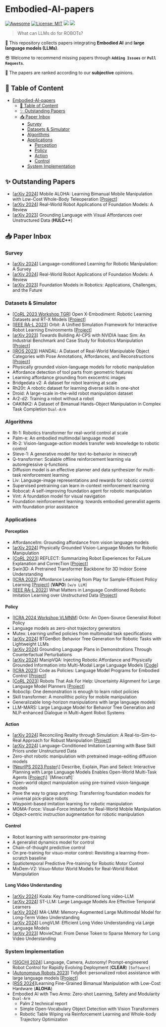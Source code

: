 # Embodied-AI-papers
[![Awesome](https://awesome.re/badge.svg)](https://github.com/UpcomAI/Embodied-AI-papers/) 
[![License: MIT](https://img.shields.io/badge/License-MIT-green.svg)](https://github.com/UpcomAI/Embodied-AI-papers/blob/main/LICENSE)
![](https://img.shields.io/github/last-commit/UpcomAI/Embodied-AI-papers?color=green) 
![](https://img.shields.io/badge/PRs-Welcome-red) 

> What can LLMs do for ROBOTs? 

🙌 This repository collects papers integrating **Embodied AI** and **large language models (LLMs)**.

😎 Welcome to recommend missing papers through **`Adding Issues`** or **`Pull Requests`**. 

🥽 The papers are ranked according to our **subjective** opinions.

## 📜 Table of Content

- [Embodied-AI-papers](#embodied-ai-papers)
  - [📜 Table of Content](#-table-of-content)
  - [✨︎ Outstanding Papers](#︎-outstanding-papers)
  - [📥 Paper Inbox](#-paper-inbox)
    - [Survey](#survey)
    - [Datasets \& Simulator](#datasets--simulator)
    - [Algorithms](#algorithms)
    - [Applications](#applications)
      - [Perception](#perception)
      - [Policy](#policy)
      - [Action](#action)
      - [Control](#control)
    - [System Implementation](#system-implementation)

## ✨︎ Outstanding Papers

- \[[arXiv 2024](https://arxiv.org/pdf/2401.02117)\] Mobile ALOHA: Learning Bimanual Mobile Manipulation with Low-Cost Whole-Body Teleoperation \[[Project](https://mobile-aloha.github.io)\]
- \[[arXiv 2024](https://arxiv.org/pdf/2402.05741)\] Real-World Robot Applications of Foundation Models: A Review
- \[[arXiv 2023](https://arxiv.org/abs/2210.01911)\] Grounding Language with Visual Affordances over Unstructured Data (**HULC++**)

## 📥 Paper Inbox

### Survey

- \[[arXiv 2024](https://arxiv.org/pdf/2312.10807)] Language-conditioned Learning for Robotic Manipulation: A Survey
- \[[arXiv 2024](https://arxiv.org/pdf/2402.05741)\] Real-World Robot Applications of Foundation Models: A Review
- \[[arXiv 2023](https://arxiv.org/pdf/2312.07843)\] Foundation Models in Robotics: Applications, Challenges, and the Future

### Datasets \& Simulator

- \[[CoRL 2023 Workshop TGR](https://openreview.net/forum?id=zraBtFgxT0&noteId=kNJ60a3jR5)\] Open X-Embodiment: Robotic Learning Datasets and RT-X Models \[[Project](https://robotics-transformer-x.github.io)\]
- \[[IEEE RA-L 2023](https://ieeexplore.ieee.org/document/10107764)\] Orbit: A Unified Simulation Framework for Interactive Robot Learning Environments \[[Project](https://isaac-orbit.github.io)\]
- \[[arXiv 2023](https://arxiv.org/pdf/2308.00055)\] Towards Building AI-CPS with NVIDIA Isaac Sim: An Industrial Benchmark and Case Study for Robotics Manipulation \[[Project](https://sites.google.com/view/ai-cps-robotics-manipulation/home)\]
- \[[IROS 2023](https://ieeexplore.ieee.org/abstract/document/10341672)\] HANDAL: A Dataset of Real-World Manipulable Object Categories with Pose Annotations, Affordances, and Reconstructions \[[Project](https://nvlabs.github.io/HANDAL/)\]
- Physically grounded vision-language models for robotic manipulation
- Affordance detection of tool parts from geometric features
- Learning affordance grounding from exocentric images
- Bridgedata v2: A dataset for robot learning at scale
- Rh20t: A robotic dataset for learning diverse skills in one-shot
- Droid: A large-scale in-the-wild robot manipulation dataset
- Ar2-d2: Training a robot without a robot
- OAKINK2: A Dataset of Bimanual Hands-Object Manipulation in Complex Task Completion `Dual-Arm`

### Algorithms

- Rt-1: Robotics transformer for real-world control at scale
- Palm-e: An embodied multimodal language model
- Rt-2: Vision-language-action models transfer web knowledge to robotic control
- Steve-1: A generative model for text-to-behavior in minecraft
- Q-transformer: Scalable offline reinforcement learning via autoregressive q-functions
- Diffusion model is an effective planner and data synthesizer for multi-task reinforcement learning
- Liv: Language-image representations and rewards for robotic control
- Supervised pretraining can learn in-context reinforcement learning
- Robocat: A self-improving foundation agent for robotic manipulation
- Vint: A foundation model for visual navigation
- Foundation reinforcement learning: towards embodied generalist agents with foundation prior assistance

### Applications

#### Perception

- Affordancellm: Grounding affordance from vision language models
- \[[arXiv 2024](https://arxiv.org/pdf/2309.02561)\] Physically Grounded Vision-Language Models for Robotic Manipulation
- \[[CoRL 2023](https://openreview.net/forum?id=8yTS_nAILxt)\] REFLECT: Summarizing Robot Experiences for FaiLure Explanation and CorrecTion \[[Project](https://robot-reflect.github.io/)\]
- Swin3D: A Pretrained Transformer Backbone for 3D Indoor Scene Understanding
- \[[ICRA 2022](https://ieeexplore.ieee.org/abstract/document/9811889)\] Affordance Learning from Play for Sample-Efficient Policy Learning \[[Project](http://vapo.cs.uni-freiburg.de)\] (**VAPO**) `[w/o LLM]`
- \[[IEEE RA-L 2022](https://ieeexplore.ieee.org/abstract/document/9849097)\] What Matters in Language Conditioned Robotic Imitation Learning over Unstructured Data \[[Project](http://hulc.cs.uni-freiburg.de)\]

#### Policy

- \[[ICRA 2024 Workshop VLMNM](https://openreview.net/forum?id=jGrtIvJBpS)\] Octo: An Open-Source Generalist Robot Policy
- Language models as zero-shot trajectory generators
- Mutex: Learning unified policies from multimodal task specifications
- \[[arXiv 2024](https://arxiv.org/pdf/2403.12761)\] BTGenBot: Behavior Tree Generation for Robotic Tasks with Lightweight LLMs
- \[[arXiv 2024](https://arxiv.org/abs/2403.17124)\] Grounding Language Plans in Demonstrations Through Counterfactual Perturbations
- \[[arXiv 2024](https://arxiv.org/pdf/2403.11289)\] ManipVQA: Injecting Robotic Affordance and Physically Grounded Information into Multi-Modal Large Language Models \[[Code](https://github.com/SiyuanHuang95/ManipVQA)\]
- \[[ICRA 2023](https://ieeexplore.ieee.org/abstract/document/10160591)\] Code as Policies: Language Model Programs for Embodied Control \[[Project](https://code-as-policies.github.io)\]
- \[[CoRL 2023](https://openreview.net/forum?id=4ZK8ODNyFXx)\] Robots That Ask For Help: Uncertainty Alignment for Large Language Model Planners \[[Project](https://robot-help.github.io)\]
- Roboclip: One demonstration is enough to learn robot policies
- Skill transformer: A monolithic policy for mobile manipulation
- Generalizable long-horizon manipulations with large language models
- LLM-MARS: Large Language Model for Behavior Tree Generation and NLP-enhanced Dialogue in Multi-Agent Robot Systems

#### Action

- \[[arXiv 2024](https://arxiv.org/pdf/2403.03949)\] Reconciling Reality through Simulation: A Real-to-Sim-to-Real Approach for Robust Manipulation \[[Project](https://real-to-sim-to-real.github.io/RialTo/)\]
- \[[arXiv 2024](https://arxiv.org/abs/2305.19075)\] Language-Conditioned Imitation Learning with Base Skill Priors under Unstructured Data
- Zero-shot robotic manipulation with pretrained image-editing diffusion models
- \[[NeurIPS 2023 Poster](https://openreview.net/forum?id=KtvPdGb31Z&referrer=%5Bthe%20profile%20of%20Anji%20Liu%5D(%2Fprofile%3Fid%3D~Anji_Liu1))\] Describe, Explain, Plan and Select: Interactive Planning with Large Language Models Enables Open-World Multi-Task Agents \[[Project](https://github.com/CraftJarvis/MC-Planner.)\] `[Minecraft]`
- Open-world object manipulation using pre-trained vision-language models
- Pave the way to grasp anything: Transferring foundation models for universal pick-place robots
- Waypoint-based imitation learning for robotic manipulation
- MOMA-Force: Visual-Force Imitation for Real-World Mobile Manipulation
- Object-centric instruction augmentation for robotic manipulation


#### Control

- Robot learning with sensorimotor pre-training
- A generalist dynamics model for control
- Chain-of-thought predictive control
- On pre-training for visuo-motor control: Revisiting a learning-from-scratch baseline
- Spatiotemporal Predictive Pre-training for Robotic Motor Control
- MoDem-V2: Visuo-Motor World Models for Real-World Robot Manipulation

#### Long Video Understanding

- \[[arXiv 2024](https://arxiv.org/pdf/2404.04346)\] Koala: Key frame-conditioned long video-LLM
- \[[arXiv 2024](https://arxiv.org/pdf/2404.00308)\] ST-LLM: Large Language Models Are Effective Temporal Learners
- \[[arXiv 2024](https://arxiv.org/pdf/2404.05726)\] MA-LMM: Memory-Augmented Large Multimodal Model for Long-Term Video Understanding
- \[[arXiv 2024](https://arxiv.org/pdf/2404.03384)\] LongVLM: Efficient Long Video Understanding via Large Language Models
- \[[arXiv 2023](https://arxiv.org/pdf/2307.16449v2)\] MovieChat: From Dense Token to Sparse Memory for Long Video Understanding

### System Implementation

- \[[SIGCHI 2024](https://dl.acm.org/doi/proceedings/10.1145/3610978?tocHeading=heading6)] Language, Camera, Autonomy! Prompt-engineered Robot Control for Rapidly Evolving Deployment (**CLEAR**) `[Software]`
- \[[Autonomous Robots 2023](https://link.springer.com/article/10.1007/s10514-023-10139-z)\] TidyBot: personalized robot assistance with large language models \[[Project](https://tidybot.cs.princeton.edu)\]
- \[[RSS 2024](https://roboticsconference.org/program/papers/016/)\]Learning Fine-Grained Bimanual Manipulation with Low-Cost Hardware (**ALOHA**)
- Embodied AI with Two Arms: Zero-shot Learning, Safety and Modularity `Dual-Arm`
  - Palm 2 technical report
  - Simple Open-Vocabulary Object Detection with Vision Transformers
  - Robotic Table Wiping via Reinforcement Learning and Whole-body Trajectory Optimization